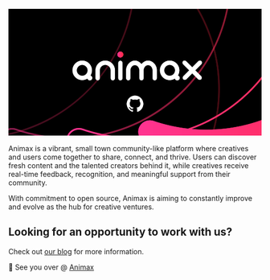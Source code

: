 ![Animax logo in front of red gradient waves](animax-github.png)

Animax is a vibrant, small town community-like platform where creatives and users come together to share, connect, and thrive. Users can discover fresh content and the talented creators behind it, while creatives receive real-time feedback, recognition, and meaningful support from their community.

With commitment to open source, Animax is aiming to constantly improve and evolve as the hub for creative ventures.

## Looking for an opportunity to work with us?
Check out [our blog](https://developer.animax.me) for more information.

👋 See you over @ [Animax](https://animax.me/)
